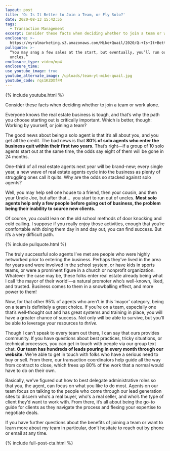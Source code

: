 ```yaml
---
layout: post
title: 'Q: Is It Better to Join a Team, or Fly Solo?'
date: 2020-08-13 15:42:55
tags:
  - Transaction Management
excerpt: Consider these facts when deciding whether to join a team or work alone.
enclosure: >-
  https://vyralmarketing.s3.amazonaws.com/Mike+Quail/2020/Q-+Is+It+Better+to+Join+a+Team%2C+or+Fly+Solo_.mp4
pullquote: >-
  “You may snag a few sales at the start, but eventually, you’ll run out of
  uncles.”
enclosure_type: video/mp4
enclosure_time:
use_youtube_image: true
youtube_alternate_image: /uploads/team-yt-mike-quail.jpg
youtube_code: rqs1KZDXfFM
---
```


{% include youtube.html %}

Consider these facts when deciding whether to join a team or work alone.

Everyone knows the real estate business is tough, and that’s why the path you choose starting out is critically important. Which is better, though: Working by yourself, or joining a team?&nbsp;

The good news about being a solo agent is that it’s all about you, and you get all the credit. The bad news is that **80% of solo agents who enter the business quit within their first two years.** That’s right—if a group of 10 solo agents start out at the same time, the odds say eight of them will be gone in 24 months.&nbsp;&nbsp;

One-third of all real estate agents next year will be brand-new; every single year, a new wave of real estate agents cycle into the business as plenty of struggling ones call it quits. Why are the odds so stacked against solo agents?&nbsp;

Well, you may help sell one house to a friend, then your cousin, and then your Uncle Joe, but after that...&nbsp; you start to run out of uncles. **Most solo agents help only a few people before going out of business, the problem being their inability to source new clients.&nbsp;**

Of course, you *could* lean on the old school methods of door knocking and cold calling. I suppose if you really enjoy those activities, enough that you’re comfortable with doing them day in and day out, you can find success. But it’s a very difficult path.&nbsp;

{% include pullquote.html %}

The truly successful solo agents I’ve met are people who were highly networked prior to entering the business. Perhaps they’ve lived in the area for years and were involved in the school system, or have kids in sports teams, or were a prominent figure in a church or nonprofit organization. Whatever the case may be, these folks enter real estate already being what I call ‘the mayor of their world’—a natural promoter who’s well-known, liked, and trusted. Business comes to them in a snowballing effect, and more power to them\!&nbsp;

Now, for that other 95% of agents who aren’t in this ‘mayor’ category, being on a team is definitely a great choice. If you’re on a team, especially one that’s well-thought out and has great systems and training in place, you will have a greater chance of success. Not only will be able to survive, but you’ll be able to leverage your resources to *thrive.*&nbsp;

Though I can’t speak to every team out there, I can say that ours provides community. If you have questions about best practices, tricky situations, or technical processes, you can get in touch with people via our group text chat. **Our team has hundreds of leads pouring in every month through our website.** We’re able to get in touch with folks who have a serious need to buy or sell. From there, our transaction coordinators help guide all the way from contract to close, which frees up 80% of the work that a normal would have to do on their own.&nbsp;&nbsp;

Basically, we’ve figured out how to best delegate administrative roles so that you, the agent, can focus on what you like to do most. Agents on our team focus on talking to the people who come through our lead generation sites to discern who’s a real buyer, who's a real seller, and who’s the type of client they’d want to work with. From there, it’s all about being the go-to guide for clients as they navigate the process and flexing your expertise to negotiate deals.&nbsp;

If you have further questions about the benefits of joining a team or want to learn more about my team in particular, don’t hesitate to reach out by phone or email at any time.

{% include full-post-cta.html %}